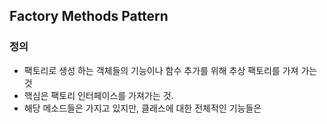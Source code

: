 ## Factory Methods Pattern

### 정의
- 팩토리로 생성 하는 객체들의 기능이나 함수 추가를 위해 추상 팩토리를 가져 가는 것
- 핵심은 팩토리 인터페이스를 가져가는 것. 
- 해당 메소드들은 가지고 있지만, 클래스에 대한 전체적인 기능들은 
